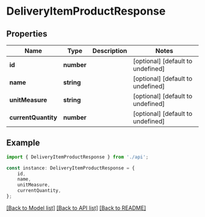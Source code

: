 # DeliveryItemProductResponse


## Properties

Name | Type | Description | Notes
------------ | ------------- | ------------- | -------------
**id** | **number** |  | [optional] [default to undefined]
**name** | **string** |  | [optional] [default to undefined]
**unitMeasure** | **string** |  | [optional] [default to undefined]
**currentQuantity** | **number** |  | [optional] [default to undefined]

## Example

```typescript
import { DeliveryItemProductResponse } from './api';

const instance: DeliveryItemProductResponse = {
    id,
    name,
    unitMeasure,
    currentQuantity,
};
```

[[Back to Model list]](../README.md#documentation-for-models) [[Back to API list]](../README.md#documentation-for-api-endpoints) [[Back to README]](../README.md)
